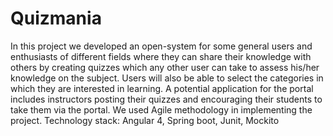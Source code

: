 # Quizmania
In this project we developed an open-system for some general users and enthusiasts of different fields where they can share their knowledge with others by creating quizzes which any other user can take to assess his/her knowledge on the subject. Users will also be able to select the categories in which they are interested in learning. A potential application for the portal includes instructors posting their quizzes and encouraging their students to take them via the portal. We used Agile methodology in implementing the project.
Technology stack: Angular 4, Spring boot, Junit, Mockito

